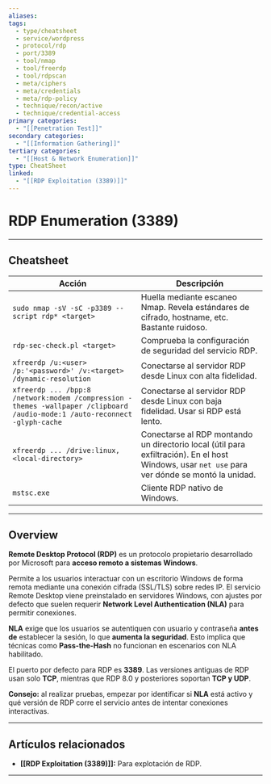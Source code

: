 ```yaml
---
aliases:
tags:
  - type/cheatsheet
  - service/wordpress
  - protocol/rdp
  - port/3389
  - tool/nmap
  - tool/freerdp
  - tool/rdpscan
  - meta/ciphers
  - meta/credentials
  - meta/rdp-policy
  - technique/recon/active
  - technique/credential-access
primary categories:
  - "[[Penetration Test]]"
secondary categories:
  - "[[Information Gathering]]"
tertiary categories:
  - "[[Host & Network Enumeration]]"
type: CheatSheet
linked:
  - "[[RDP Exploitation (3389)]]"
---
```

# RDP Enumeration (3389)

***

## Cheatsheet

| **Acción**                                                                                                                 | **Descripción**                                                                                                                                |
| -------------------------------------------------------------------------------------------------------------------------- | ---------------------------------------------------------------------------------------------------------------------------------------------- |
| `sudo nmap -sV -sC -p3389 --script rdp* <target>`                                                                          | Huella mediante escaneo Nmap. Revela estándares de cifrado, hostname, etc. Bastante ruidoso.                                                   |
| `rdp-sec-check.pl <target>`                                                                                                | Comprueba la configuración de seguridad del servicio RDP.                                                                                      |
| `xfreerdp /u:<user> /p:'<password>' /v:<target> /dynamic-resolution`                                                       | Conectarse al servidor RDP desde Linux con alta fidelidad.                                                                                     |
| `xfreerdp ... /bpp:8 /network:modem /compression -themes -wallpaper /clipboard /audio-mode:1 /auto-reconnect -glyph-cache` | Conectarse al servidor RDP desde Linux con baja fidelidad. Usar si RDP está lento.                                                             |
| `xfreerdp ... /drive:linux,<local-directory>`                                                                              | Conectarse al RDP montando un directorio local (útil para exfiltración). En el host Windows, usar `net use` para ver dónde se montó la unidad. |
| `mstsc.exe`                                                                                                                | Cliente RDP nativo de Windows.                                                                                                                 |

---

## Overview

**Remote Desktop Protocol (RDP)** es un protocolo propietario desarrollado por Microsoft para **acceso remoto a sistemas Windows**.  

Permite a los usuarios interactuar con un escritorio Windows de forma remota mediante una conexión cifrada (SSL/TLS) sobre redes IP. El servicio Remote Desktop viene preinstalado en servidores Windows, con ajustes por defecto que suelen requerir **Network Level Authentication (NLA)** para permitir conexiones.

**NLA** exige que los usuarios se autentiquen con usuario y contraseña **antes de** establecer la sesión, lo que **aumenta la seguridad**. Esto implica que técnicas como **Pass-the-Hash** no funcionan en escenarios con NLA habilitado.

El puerto por defecto para RDP es **3389**. Las versiones antiguas de RDP usan solo **TCP**, mientras que RDP 8.0 y posteriores soportan **TCP y UDP**.

****Consejo:**** al realizar pruebas, empezar por identificar si **NLA** está activo y qué versión de RDP corre el servicio antes de intentar conexiones interactivas.

***

## Artículos relacionados

- **[[RDP Exploitation (3389)]]:** Para explotación de RDP.


---

